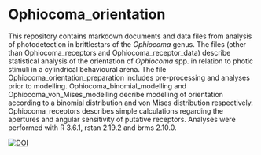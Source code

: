 # Ophiocoma_orientation

This repository contains markdown documents and data files from analysis of
photodetection in brittlestars of the *Ophiocoma* genus. The files (other than Ophiocoma_receptors and Ophiocoma_receptor_data) describe statistical analysis of the orientation of *Ophiocoma* spp. in relation to photic stimuli in a cylindrical behavioural arena. The file Ophiocoma_orientation_preparation includes pre-processing and analyses prior to modelling. Ophiocoma_binomial_modelling and Ophiocoma_von_Mises_modelling decribe modelling of orientation according to a binomial distribution and von Mises distribution respectively. Ophiocoma_receptors describes simple calculations regarding the apertures and angular sensitivity of putative receptors.
Analyses were performed with R 3.6.1, rstan 2.19.2 and brms 2.10.0.

[![DOI](https://zenodo.org/badge/219184258.svg)](https://zenodo.org/doi/10.5281/zenodo.11837436)

